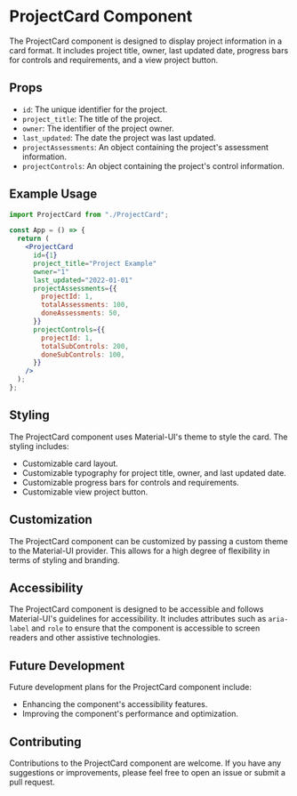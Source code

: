 # ProjectCard Component

The ProjectCard component is designed to display project information in a card format. It includes project title, owner, last updated date, progress bars for controls and requirements, and a view project button.

## Props

- `id`: The unique identifier for the project.
- `project_title`: The title of the project.
- `owner`: The identifier of the project owner.
- `last_updated`: The date the project was last updated.
- `projectAssessments`: An object containing the project's assessment information.
- `projectControls`: An object containing the project's control information.

## Example Usage

```jsx
import ProjectCard from "./ProjectCard";

const App = () => {
  return (
    <ProjectCard
      id={1}
      project_title="Project Example"
      owner="1"
      last_updated="2022-01-01"
      projectAssessments={{
        projectId: 1,
        totalAssessments: 100,
        doneAssessments: 50,
      }}
      projectControls={{
        projectId: 1,
        totalSubControls: 200,
        doneSubControls: 100,
      }}
    />
  );
};
```

## Styling

The ProjectCard component uses Material-UI's theme to style the card. The styling includes:

- Customizable card layout.
- Customizable typography for project title, owner, and last updated date.
- Customizable progress bars for controls and requirements.
- Customizable view project button.

## Customization

The ProjectCard component can be customized by passing a custom theme to the Material-UI provider. This allows for a high degree of flexibility in terms of styling and branding.

## Accessibility

The ProjectCard component is designed to be accessible and follows Material-UI's guidelines for accessibility. It includes attributes such as `aria-label` and `role` to ensure that the component is accessible to screen readers and other assistive technologies.

## Future Development

Future development plans for the ProjectCard component include:

- Enhancing the component's accessibility features.
- Improving the component's performance and optimization.

## Contributing

Contributions to the ProjectCard component are welcome. If you have any suggestions or improvements, please feel free to open an issue or submit a pull request.
